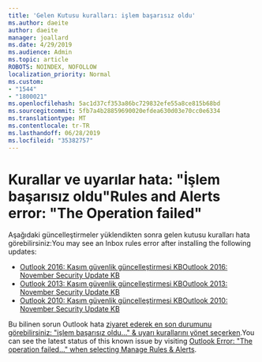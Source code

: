 ```yaml
---
title: 'Gelen Kutusu kuralları: işlem başarısız oldu'
ms.author: daeite
author: daeite
manager: joallard
ms.date: 4/29/2019
ms.audience: Admin
ms.topic: article
ROBOTS: NOINDEX, NOFOLLOW
localization_priority: Normal
ms.custom:
- "1544"
- "1800021"
ms.openlocfilehash: 5ac1d37cf353a86bc729832efe55a8ce815b68bd
ms.sourcegitcommit: 5fb7a4b28859690020efdea630d03e70cc0e6334
ms.translationtype: MT
ms.contentlocale: tr-TR
ms.lasthandoff: 06/28/2019
ms.locfileid: "35382757"
---
```

# <a name="rules-and-alerts-error-the-operation-failed"></a><span data-ttu-id="1b1f7-102">Kurallar ve uyarılar hata: "İşlem başarısız oldu"</span><span class="sxs-lookup"><span data-stu-id="1b1f7-102">Rules and Alerts error: "The Operation failed"</span></span>

<span data-ttu-id="1b1f7-103">Aşağıdaki güncelleştirmeler yüklendikten sonra gelen kutusu kuralları hata görebilirsiniz:</span><span class="sxs-lookup"><span data-stu-id="1b1f7-103">You may see an Inbox rules error after installing the following updates:</span></span>

- [<span data-ttu-id="1b1f7-104">Outlook 2016: Kasım güvenlik güncelleştirmesi KB</span><span class="sxs-lookup"><span data-stu-id="1b1f7-104">Outlook 2016: November Security Update KB</span></span>](https://support.microsoft.com/help/4461506)
- [<span data-ttu-id="1b1f7-105">Outlook 2013: Kasım güvenlik güncelleştirmesi KB</span><span class="sxs-lookup"><span data-stu-id="1b1f7-105">Outlook 2013: November Security Update KB</span></span>](https://support.microsoft.com/help/4461486)
- [<span data-ttu-id="1b1f7-106">Outlook 2010: Kasım güvenlik güncelleştirmesi KB</span><span class="sxs-lookup"><span data-stu-id="1b1f7-106">Outlook 2010: November Security Update KB</span></span>](https://support.microsoft.com/help/4461585)

<span data-ttu-id="1b1f7-107">Bu bilinen sorun Outlook hata [ziyaret ederek en son durumunu görebilirsiniz: "işlem başarısız oldu..." & uyarı kurallarını yönet seçerken](https://support.office.com/article/Outlook-Error-The-operation-failed-when-selecting-Manage-Rules-Alerts-64b6ff77-98c2-4564-9cbf-25bd8e17fb8b%20).</span><span class="sxs-lookup"><span data-stu-id="1b1f7-107">You can see the latest status of this known issue by visiting [Outlook Error: "The operation failed..." when selecting Manage Rules & Alerts](https://support.office.com/article/Outlook-Error-The-operation-failed-when-selecting-Manage-Rules-Alerts-64b6ff77-98c2-4564-9cbf-25bd8e17fb8b%20).</span></span>